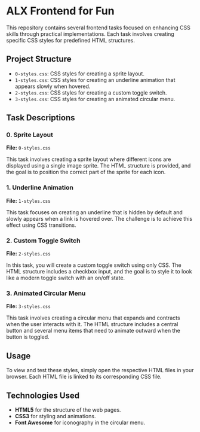 # ALX Frontend for Fun

This repository contains several frontend tasks focused on enhancing CSS skills through practical implementations. Each task involves creating specific CSS styles for predefined HTML structures.

## Project Structure

- `0-styles.css`: CSS styles for creating a sprite layout.
- `1-styles.css`: CSS styles for creating an underline animation that appears slowly when hovered.
- `2-styles.css`: CSS styles for creating a custom toggle switch.
- `3-styles.css`: CSS styles for creating an animated circular menu.

## Task Descriptions

### 0. Sprite Layout
**File:** `0-styles.css`

This task involves creating a sprite layout where different icons are displayed using a single image sprite. The HTML structure is provided, and the goal is to position the correct part of the sprite for each icon.

### 1. Underline Animation
**File:** `1-styles.css`

This task focuses on creating an underline that is hidden by default and slowly appears when a link is hovered over. The challenge is to achieve this effect using CSS transitions.

### 2. Custom Toggle Switch
**File:** `2-styles.css`

In this task, you will create a custom toggle switch using only CSS. The HTML structure includes a checkbox input, and the goal is to style it to look like a modern toggle switch with an on/off state.

### 3. Animated Circular Menu
**File:** `3-styles.css`

This task involves creating a circular menu that expands and contracts when the user interacts with it. The HTML structure includes a central button and several menu items that need to animate outward when the button is toggled.

## Usage

To view and test these styles, simply open the respective HTML files in your browser. Each HTML file is linked to its corresponding CSS file.

## Technologies Used

- **HTML5** for the structure of the web pages.
- **CSS3** for styling and animations.
- **Font Awesome** for iconography in the circular menu.

